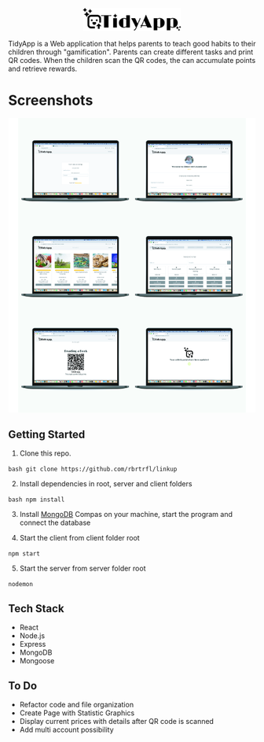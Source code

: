 

<p align="center">
<img src="client/src/assets/logo.png" width="200px">
</p>

TidyApp is a Web application that helps parents to teach good habits to their children through "gamification". Parents can create different tasks and print QR codes. When the children scan the QR codes, the can accumulate points and retrieve rewards. 

# Screenshots
<p align="center">
<img src="client/src/assets/TidyApp-computer-mock.jpg" width="800px">
</p>

## Getting Started 

1. Clone this repo.

```bash git clone https://github.com/rbrtrfl/linkup```
    

2. Install dependencies in root, server and client folders

```bash npm install```

3. Install [MongoDB](https://www.mongodb.com/products/compass) Compas on your machine, start the program and connect the database 

4. Start the client from client folder root

```npm start```

5. Start the server from server folder root

```nodemon```

## Tech Stack
* React
* Node.js
* Express
* MongoDB
* Mongoose

## To Do
<ul>
<li>Refactor code and file organization</li>
<li>Create Page with Statistic Graphics</li>
<li>Display current prices with details after QR code is scanned</li>
<li>Add multi account possibility</li>
</ul>